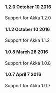 #### 1.2.0 October 10 2016 ####

Support for Akka 1.2.0

#### 1.1.2 October 10 2016 ####

Support for Akka 1.1.2

#### 1.0.8 March 28 2016 ####

Support for Akka 1.0.8

#### 1.0.7 April 7 2016 ####

Support for Akka 1.0.7